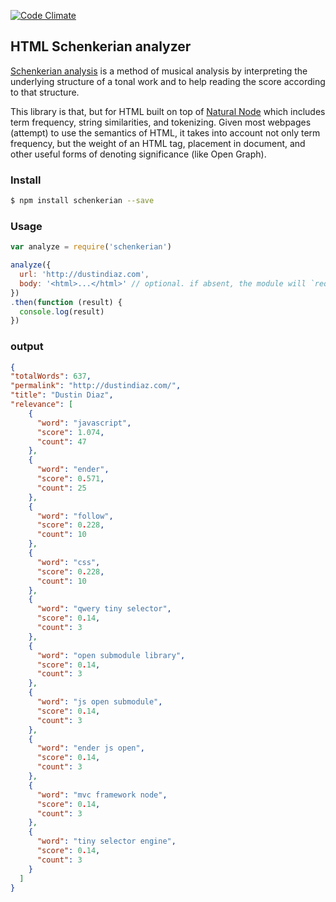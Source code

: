 [![Code Climate](https://codeclimate.com/repos/561d4f47e30ba05237000817/badges/5647015a9134d2527d3b/gpa.svg)](https://codeclimate.com/repos/561d4f47e30ba05237000817/feed)

## HTML Schenkerian analyzer

[Schenkerian analysis](http://en.wikipedia.org/wiki/Schenkerian_analysis) is a method of musical analysis by interpreting the underlying structure of a tonal work and to help reading the score according to that structure.

This library is that, but for HTML built on top of [Natural Node](https://github.com/NaturalNode/natural) which includes term frequency, string similarities, and tokenizing. Given most webpages (attempt) to use the semantics of HTML, it takes into account not only term frequency, but the weight of an HTML tag, placement in document, and other useful forms of denoting significance (like Open Graph).

### Install

``` sh
$ npm install schenkerian --save
```

### Usage

``` js
var analyze = require('schenkerian')

analyze({
  url: 'http://dustindiaz.com',
  body: '<html>...</html>' // optional. if absent, the module will `request` the given webpage
})
.then(function (result) {
  console.log(result)
})
```

### output
``` json
{
"totalWords": 637,
"permalink": "http://dustindiaz.com/",
"title": "Dustin Diaz",
"relevance": [
    {
      "word": "javascript",
      "score": 1.074,
      "count": 47
    },
    {
      "word": "ender",
      "score": 0.571,
      "count": 25
    },
    {
      "word": "follow",
      "score": 0.228,
      "count": 10
    },
    {
      "word": "css",
      "score": 0.228,
      "count": 10
    },
    {
      "word": "qwery tiny selector",
      "score": 0.14,
      "count": 3
    },
    {
      "word": "open submodule library",
      "score": 0.14,
      "count": 3
    },
    {
      "word": "js open submodule",
      "score": 0.14,
      "count": 3
    },
    {
      "word": "ender js open",
      "score": 0.14,
      "count": 3
    },
    {
      "word": "mvc framework node",
      "score": 0.14,
      "count": 3
    },
    {
      "word": "tiny selector engine",
      "score": 0.14,
      "count": 3
    }
  ]
}
```
